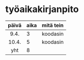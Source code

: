 # työaikakirjanpito

| päivä | aika | mitä tein  |
| :----:|:-----| :-----|
| 9.4.  | 3    | koodasin |
| 10.4. | 5    | koodasin |
| yht   | 8    | 
